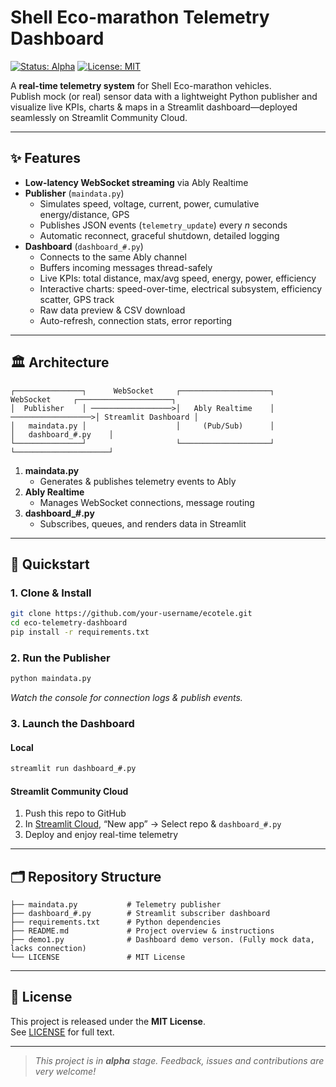 # Shell Eco-marathon Telemetry Dashboard

[![Status: Alpha](https://img.shields.io/badge/status-alpha-orange)](https://github.com/your-username/eco-telemetry-dashboard) 
[![License: MIT](https://img.shields.io/badge/license-MIT-blue)](LICENSE)

A **real-time telemetry system** for Shell Eco-marathon vehicles.  
Publish mock (or real) sensor data with a lightweight Python publisher and visualize live KPIs, charts & maps in a Streamlit dashboard—deployed seamlessly on Streamlit Community Cloud.

---

## ✨ Features

- **Low-latency WebSocket streaming** via Ably Realtime  
- **Publisher** (`maindata.py`)  
  - Simulates speed, voltage, current, power, cumulative energy/distance, GPS  
  - Publishes JSON events (`telemetry_update`) every _n_ seconds  
  - Automatic reconnect, graceful shutdown, detailed logging  
- **Dashboard** (`dashboard_#.py`)  
  - Connects to the same Ably channel  
  - Buffers incoming messages thread-safely  
  - Live KPIs: total distance, max/avg speed, energy, power, efficiency  
  - Interactive charts: speed-over-time, electrical subsystem, efficiency scatter, GPS track  
  - Raw data preview & CSV download  
  - Auto-refresh, connection stats, error reporting  

---

## 🏛️ Architecture

```text
┌───────────────┐      WebSocket     ┌────────────────────┐      WebSocket     ┌─────────────────────┐
│  Publisher    │ ──────────────────>│   Ably Realtime    │ ──────────────────>│ Streamlit Dashboard │
│   maindata.py │                    │     (Pub/Sub)      │                    │   dashboard_#.py    │
└───────────────┘                    └────────────────────┘                    └─────────────────────┘
```

1. **maindata.py**  
   - Generates & publishes telemetry events to Ably  
2. **Ably Realtime**  
   - Manages WebSocket connections, message routing  
3. **dashboard_#.py**  
   - Subscribes, queues, and renders data in Streamlit  

---

## 🚀 Quickstart

### 1. Clone & Install

```bash
git clone https://github.com/your-username/ecotele.git
cd eco-telemetry-dashboard
pip install -r requirements.txt
```

### 2. Run the Publisher

```bash
python maindata.py
```

_Watch the console for connection logs & publish events._

### 3. Launch the Dashboard

#### Local

```bash
streamlit run dashboard_#.py
```

#### Streamlit Community Cloud

1. Push this repo to GitHub  
2. In [Streamlit Cloud](https://streamlit.io/cloud), “New app” → Select repo & `dashboard_#.py`  
3. Deploy and enjoy real-time telemetry

---

## 🗂️ Repository Structure

```
├── maindata.py           # Telemetry publisher  
├── dashboard_#.py        # Streamlit subscriber dashboard  
├── requirements.txt      # Python dependencies  
├── README.md             # Project overview & instructions
├── demo1.py              # Dashboard demo verson. (Fully mock data, lacks connection)
└── LICENSE               # MIT License  
```

---

## 📄 License

This project is released under the **MIT License**.  
See [LICENSE](LICENSE) for full text.

---

> _This project is in **alpha** stage. Feedback, issues and contributions are very welcome!_  

